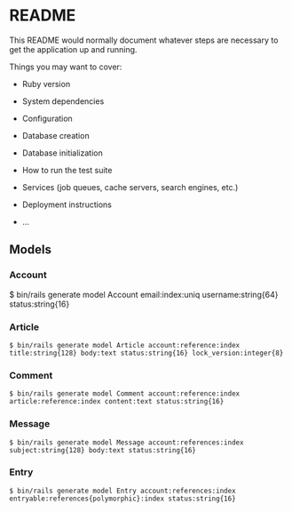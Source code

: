 # README

This README would normally document whatever steps are necessary to get the
application up and running.

Things you may want to cover:

* Ruby version

* System dependencies

* Configuration

* Database creation

* Database initialization

* How to run the test suite

* Services (job queues, cache servers, search engines, etc.)

* Deployment instructions

* ...

## Models

### Account

  $ bin/rails generate model Account email:index:uniq username:string{64} status:string{16}

### Article

    $ bin/rails generate model Article account:reference:index title:string{128} body:text status:string{16} lock_version:integer{8}

### Comment

    $ bin/rails generate model Comment account:reference:index article:reference:index content:text status:string{16}

### Message

    $ bin/rails generate model Message account:references:index subject:string{128} body:text status:string{16}

### Entry

    $ bin/rails generate model Entry account:references:index entryable:references{polymorphic}:index status:string{16}